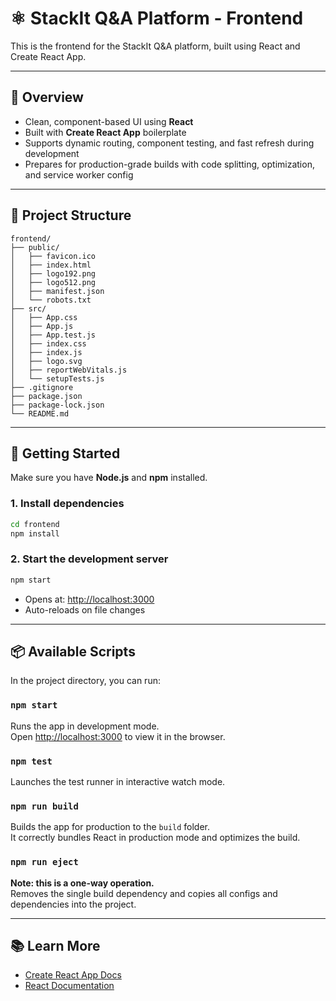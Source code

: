 # ⚛️ StackIt Q&A Platform - Frontend

This is the frontend for the StackIt Q&A platform, built using React and Create React App.

---

## 🌟 Overview

- Clean, component-based UI using **React**
- Built with **Create React App** boilerplate
- Supports dynamic routing, component testing, and fast refresh during development
- Prepares for production-grade builds with code splitting, optimization, and service worker config

---

## 📁 Project Structure

```
frontend/
├── public/
│   ├── favicon.ico
│   ├── index.html
│   ├── logo192.png
│   ├── logo512.png
│   ├── manifest.json
│   └── robots.txt
├── src/
│   ├── App.css
│   ├── App.js
│   ├── App.test.js
│   ├── index.css
│   ├── index.js
│   ├── logo.svg
│   ├── reportWebVitals.js
│   └── setupTests.js
├── .gitignore
├── package.json
├── package-lock.json
└── README.md
```

---

## 🚀 Getting Started

Make sure you have **Node.js** and **npm** installed.

### 1. Install dependencies

```bash
cd frontend
npm install
```

### 2. Start the development server

```bash
npm start
```

- Opens at: [http://localhost:3000](http://localhost:3000)
- Auto-reloads on file changes

---

## 📦 Available Scripts

In the project directory, you can run:

### `npm start`

Runs the app in development mode.  
Open [http://localhost:3000](http://localhost:3000) to view it in the browser.

### `npm test`

Launches the test runner in interactive watch mode.

### `npm run build`

Builds the app for production to the `build` folder.  
It correctly bundles React in production mode and optimizes the build.

### `npm run eject`

**Note: this is a one-way operation.**  
Removes the single build dependency and copies all configs and dependencies into the project.

---

## 📚 Learn More

- [Create React App Docs](https://create-react-app.dev/docs/getting-started/)
- [React Documentation](https://reactjs.org/)
